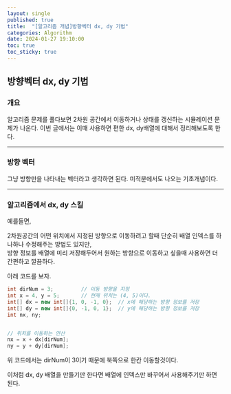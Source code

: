```yaml
---
layout: single
published: true
title:  "[알고리즘 개념]방향벡터 dx, dy 기법"
categories: Algorithm
date: 2024-01-27 19:10:00
toc: true
toc_sticky: true
---
```


## 방향벡터 dx, dy 기법

### 개요

알고리즘 문제를 풀다보면 2차원 공간에서 이동하거나 상태를 갱신하는 시뮬레이션 문제가 나온다. 이번 글에서는 이때 사용하면 편한 dx, dy배열에 대해서 정리해보도록 한다. 

----------------

### 방향 벡터

그냥 방향만을 나타내는 벡터라고 생각하면 된다.
미적분에서도 나오는 기초개념이다. 

----------------

### 알고리즘에서 dx, dy 스킬

예를들면,

2차원공간의 어떤 위치에서 지정된 방향으로 이동하려고 할때
 단순히 배열 인덱스를 하나하나 수정해주는 방법도 있지만,  
방향 정보를 배열에 미리 저장해두어서 원하는 방향으로 이동하고 싶을때 사용하면 더 간편하고 깔끔하다.

아래 코드를 보자.

```java
int dirNum = 3;         // 이동 방향을 지정
int x = 4, y = 5;       // 현재 위치는 (4, 5)이다.
int[] dx = new int[]{1, 0, -1, 0};  // x에 해당하는 방향 정보를 저장
int[] dy = new int[]{0, -1, 0, 1};  // y에 해당하는 방향 정보를 저장
int nx, ny;       


// 위치를 이동하는 연산
nx = x + dx[dirNum];
ny = y + dy[dirNum];
```

위 코드에서는 dirNum이 3이기 때문에 북쪽으로 한칸 이동할것이다.

이처럼 dx, dy 배열을 만들기만 한다면 배열에 인덱스만 바꾸어서 사용해주기만 하면 된다.
